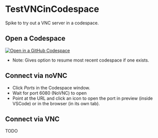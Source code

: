 # TestVNCinCodespace
Spike to try out a VNC server in a codespace.

## Open a Codespace

[![Open in a GitHub Codespace](https://github.com/codespaces/badge.svg)](https://codespaces.new/braughtg/TestVNCinCodespace?quickstart=1)
- Note: Gives option to resume most recent codespace if one exists.

## Connect via noVNC

- Click *Ports* in the Codespace window.
- Wait for port 6080 (NoVNC) to open
- Point at the URL and click an icon to open the port in preview (inside VSCode) or in the browser (in its own tab).

## Connect via VNC

TODO
